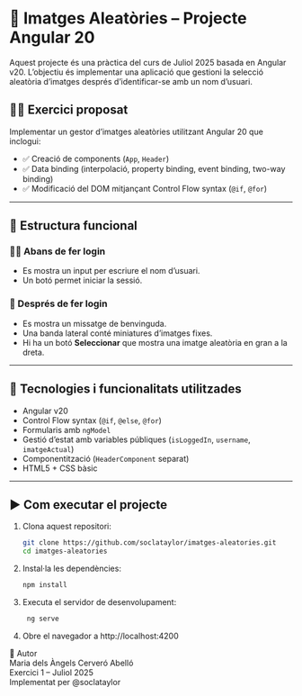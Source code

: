 # 🎲 Imatges Aleatòries – Projecte Angular 20

Aquest projecte és una pràctica del curs de Juliol 2025 basada en Angular v20. L’objectiu és implementar una aplicació que gestioni la selecció aleatòria d’imatges després d’identificar-se amb un nom d’usuari.

## 👩‍🏫 Exercici proposat

Implementar un gestor d’imatges aleatòries utilitzant Angular 20 que inclogui:

- ✅ Creació de components (`App`, `Header`)
- ✅ Data binding (interpolació, property binding, event binding, two-way binding)
- ✅ Modificació del DOM mitjançant Control Flow syntax (`@if`, `@for`)

---

## 🧱 Estructura funcional

### 🧑‍💻 Abans de fer login
- Es mostra un input per escriure el nom d’usuari.
- Un botó permet iniciar la sessió.

### 👋 Després de fer login
- Es mostra un missatge de benvinguda.
- Una banda lateral conté miniatures d’imatges fixes.
- Hi ha un botó **Seleccionar** que mostra una imatge aleatòria en gran a la dreta.

---

## 🧪 Tecnologies i funcionalitats utilitzades

- Angular v20
- Control Flow syntax (`@if`, `@else`, `@for`)
- Formularis amb `ngModel`
- Gestió d’estat amb variables públiques (`isLoggedIn`, `username`, `imatgeActual`)
- Componentització (`HeaderComponent` separat)
- HTML5 + CSS bàsic

---

## ▶️ Com executar el projecte

1. Clona aquest repositori:

   ```bash
   git clone https://github.com/soclataylor/imatges-aleatories.git
   cd imatges-aleatories
    ```
   
2. Instal·la les dependències:

    ```bash
    npm install
    ```

3. Executa el servidor de desenvolupament:

   ```bash
    ng serve
    ```

4. Obre el navegador a http://localhost:4200


📁 Autor  
Maria dels Àngels Cerveró Abelló  
Exercici 1 – Juliol 2025  
Implementat per @soclataylor
